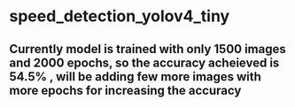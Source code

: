 # speed_detection_yolov4_tiny

## Currently model is trained with only 1500 images and 2000 epochs, so the accuracy acheieved is 54.5% , will be adding few more images with more epochs for increasing the accuracy
